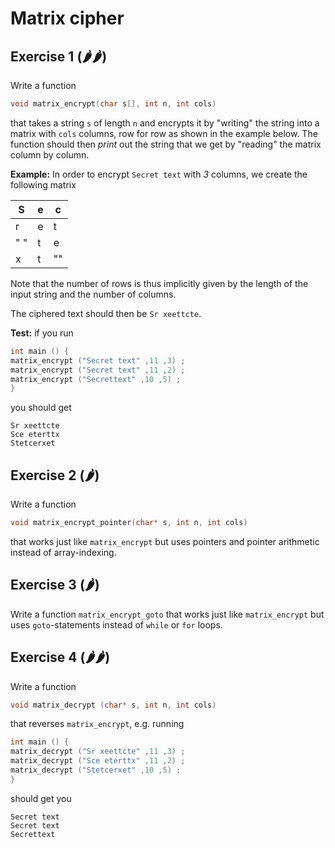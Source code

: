 # Matrix cipher

## Exercise 1 (🌶🌶)
Write a function
```c
void matrix_encrypt(char s[], int n, int cols)
```
that takes a string `s` of length `n` and encrypts it by
"writing" the string into a matrix with `cols` columns,
row for row as shown in the example below. The function
should then *print* out the string that we get by "reading" the matrix column by column.


**Example:** In order to encrypt `Secret text` with *3* columns,
we create the following matrix

S | e | c
---|---|---
r | e | t
" " | t | e
x | t | ""

Note that the number of rows is thus implicitly given by the length of the
input string and the number of columns.

The ciphered text should then be `Sr xeettcte`.


**Test:** if you run
```c
int main () {
matrix_encrypt ("Secret text" ,11 ,3) ;
matrix_encrypt ("Secret text" ,11 ,2) ;
matrix_encrypt ("Secrettext" ,10 ,5) ;
}
```
you should get
```
Sr xeettcte
Sce eterttx
Stetcerxet
```

## Exercise 2 (🌶)
Write a function
```c
void matrix_encrypt_pointer(char* s, int n, int cols)
```
that works just like `matrix_encrypt`
but uses pointers and pointer arithmetic instead of array-indexing.

## Exercise 3 (🌶)
Write a function `matrix_encrypt_goto` that works just like `matrix_encrypt`
but uses `goto`-statements instead of `while` or `for` loops.


## Exercise 4 (🌶🌶)
Write a function
```c
void matrix_decrypt (char* s, int n, int cols)
```
that reverses `matrix_encrypt`, e.g. running
```c
int main () {
matrix_decrypt ("Sr xeettcte" ,11 ,3) ;
matrix_decrypt ("Sce eterttx" ,11 ,2) ;
matrix_decrypt ("Stetcerxet" ,10 ,5) ;
}
```
should get you
```
Secret text
Secret text
Secrettext
```
